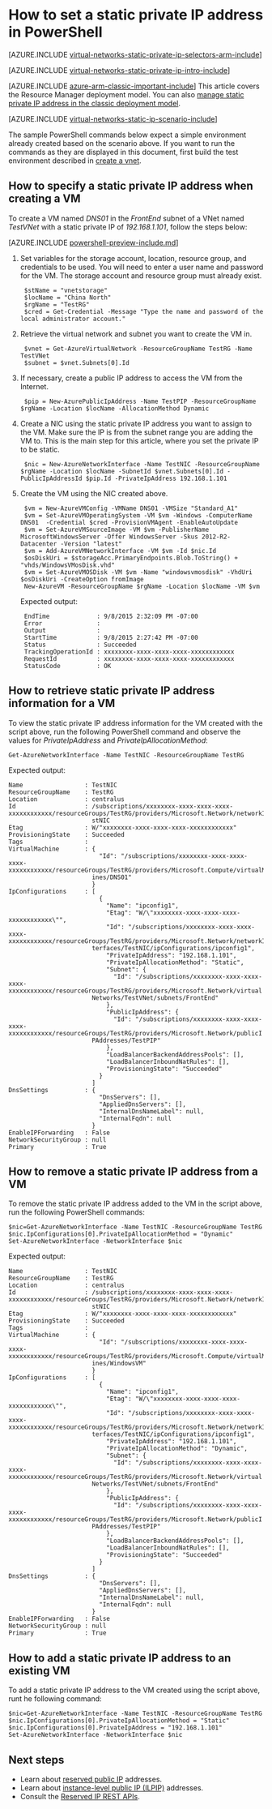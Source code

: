 <properties 
   pageTitle="How to set a static private IP in ARM mode using PowerShell| Windows Azure"
   description="Understanding static IPs (DIPs) and how to manage them in ARM mode using PowerShell"
   services="virtual-network"
   documentationCenter="na"
   authors="telmosampaio"
   manager="carmonm"
   editor="tysonn"
   tags="azure-resource-manager"
/>
<tags
	ms.service="virtual-network"
	ms.date="10/21/2015"
	wacn.date=""/>

# How to set a static private IP address in PowerShell

[AZURE.INCLUDE [virtual-networks-static-private-ip-selectors-arm-include](../includes/virtual-networks-static-private-ip-selectors-arm-include.md)]

[AZURE.INCLUDE [virtual-networks-static-private-ip-intro-include](../includes/virtual-networks-static-private-ip-intro-include.md)]

[AZURE.INCLUDE [azure-arm-classic-important-include](../includes/azure-arm-classic-important-include.md)] This article covers the Resource Manager deployment model. You can also [manage static private IP address in the classic deployment model](/documentation/articles/virtual-networks-static-private-ip-classic-ps).

[AZURE.INCLUDE [virtual-networks-static-ip-scenario-include](../includes/virtual-networks-static-ip-scenario-include.md)]

The sample PowerShell commands below expect a simple environment already created based on the scenario above. If you want to run the commands as they are displayed in this document, first build the test environment described in [create a vnet](/documentation/articles/virtual-networks-create-vnet-arm-ps).

## How to specify a static private IP address when creating a VM
To create a VM named *DNS01* in the *FrontEnd* subnet of a VNet named *TestVNet* with a static private IP of *192.168.1.101*, follow the steps below:

[AZURE.INCLUDE [powershell-preview-include.md](../includes/powershell-preview-include.md)]

1. Set variables for the storage account, location, resource group, and credentials to be used. You will need to enter a user name and password for the VM. The storage account and resource group must already exist.

		$stName = "vnetstorage"
		$locName = "China North"
		$rgName = "TestRG"
	    $cred = Get-Credential -Message "Type the name and password of the local administrator account."

3. Retrieve the virtual network and subnet you want to create the VM in.

	    $vnet = Get-AzureVirtualNetwork -ResourceGroupName TestRG -Name TestVNet	
	    $subnet = $vnet.Subnets[0].Id

4. If necessary, create a public IP address to access the VM from the Internet.

		$pip = New-AzurePublicIpAddress -Name TestPIP -ResourceGroupName $rgName -Location $locName -AllocationMethod Dynamic

5. Create a NIC using the static private IP address you want to assign to the VM. Make sure the IP is from the subnet range you are adding the VM to. This is the main step for this article, where you set the private IP to be static.

		$nic = New-AzureNetworkInterface -Name TestNIC -ResourceGroupName $rgName -Location $locName -SubnetId $vnet.Subnets[0].Id -PublicIpAddressId $pip.Id -PrivateIpAddress 192.168.1.101

6. Create the VM using the NIC created above.

		$vm = New-AzureVMConfig -VMName DNS01 -VMSize "Standard_A1"
		$vm = Set-AzureVMOperatingSystem -VM $vm -Windows -ComputerName DNS01  -Credential $cred -ProvisionVMAgent -EnableAutoUpdate
		$vm = Set-AzureVMSourceImage -VM $vm -PublisherName MicrosoftWindowsServer -Offer WindowsServer -Skus 2012-R2-Datacenter -Version "latest"
		$vm = Add-AzureVMNetworkInterface -VM $vm -Id $nic.Id
		$osDiskUri = $storageAcc.PrimaryEndpoints.Blob.ToString() + "vhds/WindowsVMosDisk.vhd"
		$vm = Set-AzureVMOSDisk -VM $vm -Name "windowsvmosdisk" -VhdUri $osDiskUri -CreateOption fromImage
		New-AzureVM -ResourceGroupName $rgName -Location $locName -VM $vm 

	Expected output:

		EndTime             : 9/8/2015 2:32:09 PM -07:00
		Error               : 
		Output              : 
		StartTime           : 9/8/2015 2:27:42 PM -07:00
		Status              : Succeeded
		TrackingOperationId : xxxxxxxx-xxxx-xxxx-xxxx-xxxxxxxxxxxx
		RequestId           : xxxxxxxx-xxxx-xxxx-xxxx-xxxxxxxxxxxx
		StatusCode          : OK 


## How to retrieve static private IP address information for a VM
To view the static private IP address information for the VM created with the script above, run the following PowerShell command and observe the values for *PrivateIpAddress* and *PrivateIpAllocationMethod*:

	Get-AzureNetworkInterface -Name TestNIC -ResourceGroupName TestRG

Expected output:

	Name                 : TestNIC
	ResourceGroupName    : TestRG
	Location             : centralus
	Id                   : /subscriptions/xxxxxxxx-xxxx-xxxx-xxxx-xxxxxxxxxxxx/resourceGroups/TestRG/providers/Microsoft.Network/networkInterfaces/Te
	                       stNIC
	Etag                 : W/"xxxxxxxx-xxxx-xxxx-xxxx-xxxxxxxxxxxx"
	ProvisioningState    : Succeeded
	Tags                 : 
	VirtualMachine       : {
	                         "Id": "/subscriptions/xxxxxxxx-xxxx-xxxx-xxxx-xxxxxxxxxxxx/resourceGroups/TestRG/providers/Microsoft.Compute/virtualMach
	                       ines/DNS01"
	                       }
	IpConfigurations     : [
	                         {
	                           "Name": "ipconfig1",
	                           "Etag": "W/\"xxxxxxxx-xxxx-xxxx-xxxx-xxxxxxxxxxxx\"",
	                           "Id": "/subscriptions/xxxxxxxx-xxxx-xxxx-xxxx-xxxxxxxxxxxx/resourceGroups/TestRG/providers/Microsoft.Network/networkIn
	                       terfaces/TestNIC/ipConfigurations/ipconfig1",
	                           "PrivateIpAddress": "192.168.1.101",
	                           "PrivateIpAllocationMethod": "Static",
	                           "Subnet": {
	                             "Id": "/subscriptions/xxxxxxxx-xxxx-xxxx-xxxx-xxxxxxxxxxxx/resourceGroups/TestRG/providers/Microsoft.Network/virtual
	                       Networks/TestVNet/subnets/FrontEnd"
	                           },
	                           "PublicIpAddress": {
	                             "Id": "/subscriptions/xxxxxxxx-xxxx-xxxx-xxxx-xxxxxxxxxxxx/resourceGroups/TestRG/providers/Microsoft.Network/publicI
	                       PAddresses/TestPIP"
	                           },
	                           "LoadBalancerBackendAddressPools": [],
	                           "LoadBalancerInboundNatRules": [],
	                           "ProvisioningState": "Succeeded"
	                         }
	                       ]
	DnsSettings          : {
	                         "DnsServers": [],
	                         "AppliedDnsServers": [],
	                         "InternalDnsNameLabel": null,
	                         "InternalFqdn": null
	                       }
	EnableIPForwarding   : False
	NetworkSecurityGroup : null
	Primary              : True

## How to remove a static private IP address from a VM
To remove the static private IP address added to the VM in the script above, run the following PowerShell commands:
	
	$nic=Get-AzureNetworkInterface -Name TestNIC -ResourceGroupName TestRG
	$nic.IpConfigurations[0].PrivateIpAllocationMethod = "Dynamic"
	Set-AzureNetworkInterface -NetworkInterface $nic

Expected output:

	Name                 : TestNIC
	ResourceGroupName    : TestRG
	Location             : centralus
	Id                   : /subscriptions/xxxxxxxx-xxxx-xxxx-xxxx-xxxxxxxxxxxx/resourceGroups/TestRG/providers/Microsoft.Network/networkInterfaces/Te
	                       stNIC
	Etag                 : W/"xxxxxxxx-xxxx-xxxx-xxxx-xxxxxxxxxxxx"
	ProvisioningState    : Succeeded
	Tags                 : 
	VirtualMachine       : {
	                         "Id": "/subscriptions/xxxxxxxx-xxxx-xxxx-xxxx-xxxxxxxxxxxx/resourceGroups/TestRG/providers/Microsoft.Compute/virtualMach
	                       ines/WindowsVM"
	                       }
	IpConfigurations     : [
	                         {
	                           "Name": "ipconfig1",
	                           "Etag": "W/\"xxxxxxxx-xxxx-xxxx-xxxx-xxxxxxxxxxxx\"",
	                           "Id": "/subscriptions/xxxxxxxx-xxxx-xxxx-xxxx-xxxxxxxxxxxx/resourceGroups/TestRG/providers/Microsoft.Network/networkIn
	                       terfaces/TestNIC/ipConfigurations/ipconfig1",
	                           "PrivateIpAddress": "192.168.1.101",
	                           "PrivateIpAllocationMethod": "Dynamic",
	                           "Subnet": {
	                             "Id": "/subscriptions/xxxxxxxx-xxxx-xxxx-xxxx-xxxxxxxxxxxx/resourceGroups/TestRG/providers/Microsoft.Network/virtual
	                       Networks/TestVNet/subnets/FrontEnd"
	                           },
	                           "PublicIpAddress": {
	                             "Id": "/subscriptions/xxxxxxxx-xxxx-xxxx-xxxx-xxxxxxxxxxxx/resourceGroups/TestRG/providers/Microsoft.Network/publicI
	                       PAddresses/TestPIP"
	                           },
	                           "LoadBalancerBackendAddressPools": [],
	                           "LoadBalancerInboundNatRules": [],
	                           "ProvisioningState": "Succeeded"
	                         }
	                       ]
	DnsSettings          : {
	                         "DnsServers": [],
	                         "AppliedDnsServers": [],
	                         "InternalDnsNameLabel": null,
	                         "InternalFqdn": null
	                       }
	EnableIPForwarding   : False
	NetworkSecurityGroup : null
	Primary              : True

## How to add a static private IP address to an existing VM
To add a static private IP address to the VM created using the script above, runt he following command:

	$nic=Get-AzureNetworkInterface -Name TestNIC -ResourceGroupName TestRG
	$nic.IpConfigurations[0].PrivateIpAllocationMethod = "Static"
	$nic.IpConfigurations[0].PrivateIpAddress = "192.168.1.101"
	Set-AzureNetworkInterface -NetworkInterface $nic

## Next steps

- Learn about [reserved public IP](/documentation/articles/virtual-networks-reserved-public-ip) addresses.
- Learn about [instance-level public IP (ILPIP)](/documentation/articles/virtual-networks-instance-level-public-ip) addresses.
- Consult the [Reserved IP REST APIs](https://msdn.microsoft.com/zh-cn/library/azure/dn722420.aspx).